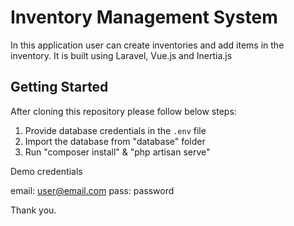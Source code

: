 # Inventory Management System

In this application user can create inventories and add items in the inventory. It is built using Laravel, Vue.js and Inertia.js



## Getting Started
After cloning this repository please follow below steps:

1. Provide database credentials in the `.env` file
2. Import the database from "database" folder
3. Run  "composer install" & "php artisan serve"


Demo credentials

email: user@email.com
pass: password

Thank you.


